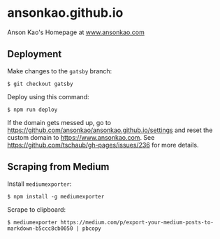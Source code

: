 ansonkao.github.io
==================

Anson Kao's Homepage at www.ansonkao.com

## Deployment
Make changes to the `gatsby` branch:
```
$ git checkout gatsby
```
Deploy using this command:
```
$ npm run deploy
```
If the domain gets messed up, go to https://github.com/ansonkao/ansonkao.github.io/settings and reset the custom domain to https://www.ansonkao.com. See https://github.com/tschaub/gh-pages/issues/236 for more details.


## Scraping from Medium
Install `mediumexporter`:
```
$ npm install -g mediumexporter
```

Scrape to clipboard:
```
$ mediumexporter https://medium.com/p/export-your-medium-posts-to-markdown-b5ccc8cb0050 | pbcopy
```